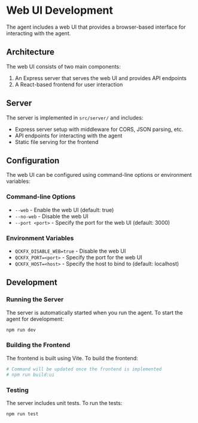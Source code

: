 # Web UI Development

The agent includes a web UI that provides a browser-based interface for interacting with the agent.

## Architecture

The web UI consists of two main components:

1. An Express server that serves the web UI and provides API endpoints
2. A React-based frontend for user interaction

## Server

The server is implemented in `src/server/` and includes:

- Express server setup with middleware for CORS, JSON parsing, etc.
- API endpoints for interacting with the agent
- Static file serving for the frontend

## Configuration

The web UI can be configured using command-line options or environment variables:

### Command-line Options

- `--web` - Enable the web UI (default: true)
- `--no-web` - Disable the web UI
- `--port <port>` - Specify the port for the web UI (default: 3000)

### Environment Variables

- `QCKFX_DISABLE_WEB=true` - Disable the web UI
- `QCKFX_PORT=<port>` - Specify the port for the web UI
- `QCKFX_HOST=<host>` - Specify the host to bind to (default: localhost)

## Development

### Running the Server

The server is automatically started when you run the agent. To start the agent for development:

```bash
npm run dev
```

### Building the Frontend

The frontend is built using Vite. To build the frontend:

```bash
# Command will be updated once the frontend is implemented
# npm run build:ui
```

### Testing

The server includes unit tests. To run the tests:

```bash
npm run test
```